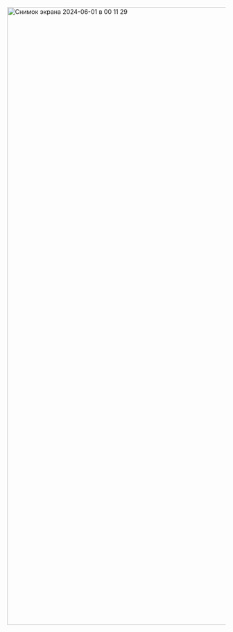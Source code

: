 <img width="1425" alt="Снимок экрана 2024-06-01 в 00 11 29" src="https://github.com/dmitrychupakhin/SkyTickets/assets/108818330/34c608d7-c3ce-4cbe-b66f-1921bd4fc81f">
